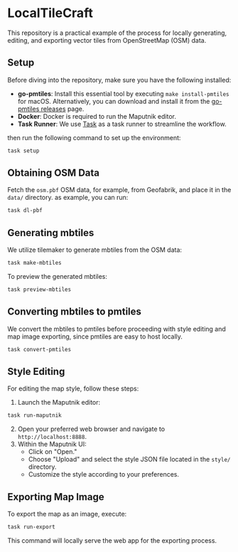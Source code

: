 # LocalTileCraft

This repository is a practical example of the process for locally generating, editing, and exporting vector tiles from OpenStreetMap (OSM) data.

## Setup

Before diving into the repository, make sure you have the following installed:

- **go-pmtiles**: Install this essential tool by executing `make install-pmtiles` for macOS. Alternatively, you can download and install it from the [go-pmtiles releases](https://github.com/protomaps/go-pmtiles/releases) page. 
- **Docker**: Docker is required to run the Maputnik editor.
- **Task Runner**: We use [Task](https://taskfile.dev) as a task runner to streamline the workflow.

then run the following command to set up the environment:

```bash
task setup
```

## Obtaining OSM Data

Fetch the `osm.pbf` OSM data, for example, from Geofabrik, and place it in the `data/` directory. 
as example, you can run:

```bash
task dl-pbf
```

## Generating mbtiles

We utilize tilemaker to generate mbtiles from the OSM data:

```bash
task make-mbtiles
```

To preview the generated mbtiles:

```bash
task preview-mbtiles
```

## Converting mbtiles to pmtiles

We convert the mbtiles to pmtiles before proceeding with style editing and map image exporting,
since pmtiles are easy to host locally.

```bash
task convert-pmtiles
```

## Style Editing

For editing the map style, follow these steps:

1. Launch the Maputnik editor:

```bash
task run-maputnik
```

2. Open your preferred web browser and navigate to `http://localhost:8888`.
3. Within the Maputnik UI:
   - Click on "Open."
   - Choose "Upload" and select the style JSON file located in the `style/` directory.
   - Customize the style according to your preferences.

## Exporting Map Image

To export the map as an image, execute:

```bash
task run-export
```

This command will locally serve the web app for the exporting process.
